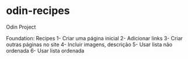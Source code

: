 # odin-recipes
Odin Project

Foundation: Recipes
1- Criar uma página inicial
2- Adicionar links
3- Criar outras páginas no site 
4- Incluir imagens, descrição
5- Usar lista não ordenada
6- Usar lista ordenada

